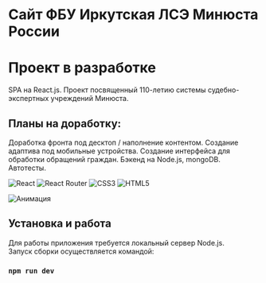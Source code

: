 # Сайт ФБУ Иркутская ЛСЭ Минюста России
# Проект в разработке

SPA на React.js. 
Проект посвященный 110-летию системы судебно-экспертных учреждений Минюста.

## Планы на доработку:
Доработка фронта под десктоп / наполнение контентом.
Создание адаптива под мобильные устройства.
Создание интерфейса для обработки обращений граждан.
Бэкенд на Node.js, mongoDB.
Автотесты.


![React](https://img.shields.io/badge/react-%2320232a.svg?style=for-the-badge&logo=react&logoColor=%2361DAFB)
![React Router](https://img.shields.io/badge/React_Router-CA4245?style=for-the-badge&logo=react-router&logoColor=white)
![CSS3](https://img.shields.io/badge/css3-%231572B6.svg?style=for-the-badge&logo=css3&logoColor=white)
![HTML5](https://img.shields.io/badge/html5-%23E34F26.svg?style=for-the-badge&logo=html5&logoColor=white)

![Анимация](https://i.imgur.com/gO1nGXT.gif)

## Установка и работа
Для работы приложения требуется локальный сервер Node.js.  
Запуск сборки осуществляется командой:
### `npm run dev`